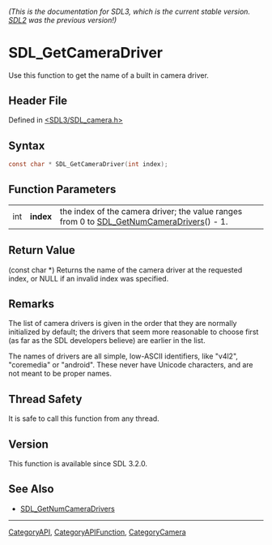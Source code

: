 ###### (This is the documentation for SDL3, which is the current stable version. [SDL2](https://wiki.libsdl.org/SDL2/) was the previous version!)
# SDL_GetCameraDriver

Use this function to get the name of a built in camera driver.

## Header File

Defined in [<SDL3/SDL_camera.h>](https://github.com/libsdl-org/SDL/blob/main/include/SDL3/SDL_camera.h)

## Syntax

```c
const char * SDL_GetCameraDriver(int index);
```

## Function Parameters

|     |           |                                                                                                                      |
| --- | --------- | -------------------------------------------------------------------------------------------------------------------- |
| int | **index** | the index of the camera driver; the value ranges from 0 to [SDL_GetNumCameraDrivers](SDL_GetNumCameraDrivers)() - 1. |

## Return Value

(const char *) Returns the name of the camera driver at the requested
index, or NULL if an invalid index was specified.

## Remarks

The list of camera drivers is given in the order that they are normally
initialized by default; the drivers that seem more reasonable to choose
first (as far as the SDL developers believe) are earlier in the list.

The names of drivers are all simple, low-ASCII identifiers, like "v4l2",
"coremedia" or "android". These never have Unicode characters, and are not
meant to be proper names.

## Thread Safety

It is safe to call this function from any thread.

## Version

This function is available since SDL 3.2.0.

## See Also

- [SDL_GetNumCameraDrivers](SDL_GetNumCameraDrivers)

----
[CategoryAPI](CategoryAPI), [CategoryAPIFunction](CategoryAPIFunction), [CategoryCamera](CategoryCamera)

